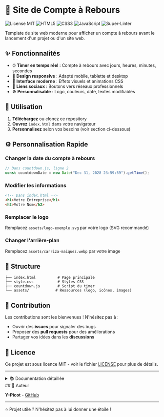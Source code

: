 # 🚀 Site de Compte à Rebours

![License MIT](https://img.shields.io/badge/License-MIT-green.svg?style=flat-square)
![HTML5](https://img.shields.io/badge/HTML5-E34F26?style=flat-square&logo=html5&logoColor=white)
![CSS3](https://img.shields.io/badge/CSS3-1572B6?style=flat-square&logo=css3&logoColor=white)
![JavaScript](https://img.shields.io/badge/JavaScript-F7DF1E?style=flat-square&logo=javascript&logoColor=black)
![Super-Linter](https://github.com/Y-Picot/countdown-site/actions/workflows/super_linter.yml/badge.svg)

Template de site web moderne pour afficher un compte à rebours avant le lancement d'un projet ou d'un site web.

## ✨ Fonctionnalités

- ⏰ **Timer en temps réel** : Compte à rebours avec jours, heures, minutes, secondes
- 📱 **Design responsive** : Adapté mobile, tablette et desktop  
- 🎨 **Interface moderne** : Effets visuels et animations CSS
- 🔗 **Liens sociaux** : Boutons vers réseaux professionnels
- ⚙️ **Personnalisable** : Logo, couleurs, date, textes modifiables

## 🚀 Utilisation

1. **Téléchargez** ou clonez ce repository
2. **Ouvrez** `index.html` dans votre navigateur
3. **Personnalisez** selon vos besoins (voir section ci-dessous)

## ⚙️ Personnalisation Rapide

### Changer la date du compte à rebours
```javascript
// Dans countdown.js, ligne 2
const countdownDate = new Date("Dec 31, 2028 23:59:59").getTime();
```

### Modifier les informations
```html
<!-- Dans index.html -->
<h1>Votre Entreprise</h1>
<h2>Votre Nom</h2>
```

### Remplacer le logo
Remplacez `assets/logo-exemple.svg` par votre logo (SVG recommandé)

### Changer l'arrière-plan  
Remplacez `assets/carriza-maiquez.webp` par votre image

## 📁 Structure

```
├── index.html          # Page principale
├── style.css           # Styles CSS
├── countdown.js        # Script du timer
└── assets/            # Ressources (logo, icônes, images)
```

## 🤝 Contribution

Les contributions sont les bienvenues ! N'hésitez pas à :
- Ouvrir des **issues** pour signaler des bugs
- Proposer des **pull requests** pour des améliorations
- Partager vos idées dans les **discussions**

## 📄 Licence

Ce projet est sous licence MIT - voir le fichier [LICENSE](LICENSE) pour plus de détails.

---

<details>
<summary>📚 Documentation détaillée</summary>

### Technologies utilisées
- **HTML5** : Structure sémantique
- **CSS3** : Flexbox, animations, variables CSS
- **JavaScript Vanilla** : Timer dynamique

### Compatibilité navigateurs
- Chrome 60+, Firefox 55+, Safari 12+, Edge 79+

### Options de déploiement
- **Hébergement statique** : Upload direct sur serveur
- **GitHub Pages** : Activation dans paramètres du repository  
- **Netlify/Vercel** : Déploiement automatique depuis GitHub

### Personnalisation avancée

#### Variables CSS
```css
:root {
  --primary-color: #007bff;
  --accent-color: #28a745;
  --text-color: #ffffff;
}
```

#### Responsive breakpoints
- Mobile : 320px - 768px
- Tablette : 768px - 1024px
- Desktop : 1024px+

#### Structure complète
```
countdown-site/
├── index.html
├── style.css  
├── countdown.js
├── README.md
├── LICENSE
├── .gitignore
└── assets/
    ├── logo-exemple.svg
    ├── carriza-maiquez.webp
    ├── social-linkedin.svg
    ├── social-twitter.svg
    ├── social-github.svg
    └── social-malt.svg
```

</details>
## 👤 Auteur

**Y-Picot** - [GitHub](https://github.com/Y-Picot)

---

⭐ Projet utile ? N'hésitez pas à lui donner une étoile !

